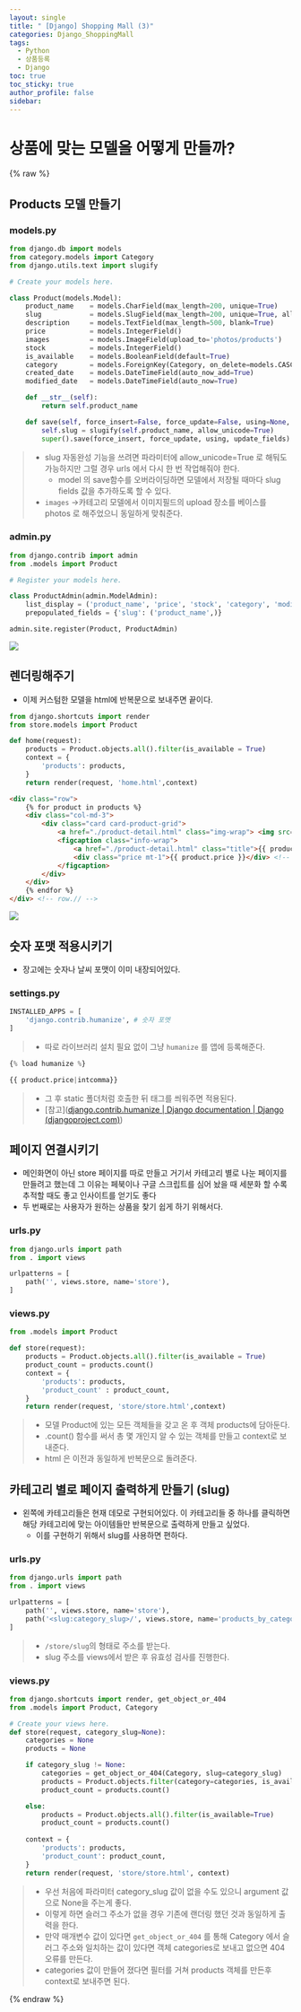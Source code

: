 ```yaml
---
layout: single
title: " [Django] Shopping Mall (3)"
categories: Django_ShoppingMall
tags:
  - Python
  - 상품등록
  - Django
toc: true
toc_sticky: true
author_profile: false
sidebar:
---
```

# 상품에 맞는 모델을 어떻게 만들까?

{% raw %}
## Products 모델 만들기
### models.py
```python
from django.db import models
from category.models import Category
from django.utils.text import slugify

# Create your models here.

class Product(models.Model):
    product_name    = models.CharField(max_length=200, unique=True)
    slug            = models.SlugField(max_length=200, unique=True, allow_unicode=True)
    description     = models.TextField(max_length=500, blank=True)
    price           = models.IntegerField()
    images          = models.ImageField(upload_to='photos/products')
    stock           = models.IntegerField()
    is_available    = models.BooleanField(default=True)
    category        = models.ForeignKey(Category, on_delete=models.CASCADE)
    created_date    = models.DateTimeField(auto_now_add=True)
    modified_date   = models.DateTimeField(auto_now=True)

    def __str__(self):
        return self.product_name

    def save(self, force_insert=False, force_update=False, using=None, update_fields=None):
        self.slug = slugify(self.product_name, allow_unicode=True)
        super().save(force_insert, force_update, using, update_fields)
```
>- slug 자동완성 기능을 쓰려면 파라미터에 allow_unicode=True 로 해둬도 가능하지만 그럴 경우 urls 에서 다시 한 번 작업해줘야 한다.
>	- model 의 save함수를 오버라이딩하면 모델에서 저장될 때마다 slug fields 값을 추가하도록 할 수 있다.
>- `images` ->카테고리 모델에서 이미지필드의 upload 장소를 베이스를 photos 로 해주었으니 동일하게 맞춰준다.

### admin.py
```python
from django.contrib import admin
from .models import Product

# Register your models here.

class ProductAdmin(admin.ModelAdmin):
    list_display = ('product_name', 'price', 'stock', 'category', 'modified_date', 'is_available')
    prepopulated_fields = {'slug': ('product_name',)}

admin.site.register(Product, ProductAdmin)
```

![](https://i.imgur.com/Yujqgwg.png)


## 렌더링해주기

- 이제 커스텀한 모델을 html에 반복문으로 보내주면 끝이다.

```python
from django.shortcuts import render
from store.models import Product

def home(request):
    products = Product.objects.all().filter(is_available = True)
    context = {
        'products': products,
    }
    return render(request, 'home.html',context)
```

```html
<div class="row">
    {% for product in products %}
    <div class="col-md-3">
        <div class="card card-product-grid">
            <a href="./product-detail.html" class="img-wrap"> <img src="{{product.images.url}}"> </a>
            <figcaption class="info-wrap">
                <a href="./product-detail.html" class="title">{{ product.product_name }}</a>
                <div class="price mt-1">{{ product.price }}</div> <!-- price-wrap.// -->
            </figcaption>
        </div>
    </div>
    {% endfor %}
</div> <!-- row.// -->
```

![](https://i.imgur.com/50Q6CBl.png)

## 숫자 포맷 적용시키기

- 장고에는 숫자나 날씨 포맷이 이미 내장되어있다.
### settings.py
```python
INSTALLED_APPS = [
    'django.contrib.humanize', # 숫자 포멧
]
```
>- 따로 라이브러리 설치 필요 없이 그냥 `humanize` 를 앱에 등록해준다.



```python
{% load humanize %}

{{ product.price|intcomma}}
```


>- 그 후 static 폴더처럼 호출한 뒤 태그를 씌워주면 적용된다.
>- [참고]([django.contrib.humanize | Django documentation | Django (djangoproject.com)](https://docs.djangoproject.com/en/4.2/ref/contrib/humanize/))



## 페이지 연결시키기
- 메인화면이 아닌 store 페이지를 따로 만들고 거기서 카테고리 별로 나눈 페이지를 만들려고 했는데 그 이유는 페북이나 구글 스크립트를 심어 놨을 때 세분화 할 수록 추적할 때도 좋고 인사이트를 얻기도 좋다
- 두 번째로는 사용자가 원하는 상품을 찾기 쉽게 하기 위해서다.
### urls.py
```python
from django.urls import path
from . import views

urlpatterns = [
    path('', views.store, name='store'),
]
```

### views.py
```python
from .models import Product

def store(request):
    products = Product.objects.all().filter(is_available = True)
    product_count = products.count()
    context = {
        'products': products,
        'product_count' : product_count,
    }
    return render(request, 'store/store.html',context)
```

>- 모델 Product에 있는 모든 객체들을 갖고 온 후 객체 products에 담아둔다.
>- .count() 함수를 써서 총 몇 개인지 알 수 있는 객체를 만들고 context로 보내준다.
>- html 은 이전과 동일하게 반복문으로 돌려준다.




## 카테고리 별로 페이지 출력하게 만들기 (slug)

- 왼쪽에 카테고리들은 현재 데모로 구현되어있다. 이 카테고리들 중 하나를 클릭하면 해당 카테고리에 맞는 아이템들만 반복문으로 출력하게 만들고 싶었다.
	- 이를 구현하기 위해서 slug를 사용하면 편하다.
### urls.py
```python
from django.urls import path
from . import views

urlpatterns = [
    path('', views.store, name='store'),
    path('<slug:category_slug>/', views.store, name='products_by_category'),
]
```
>- `/store/slug`의 형태로 주소를 받는다.
>- slug 주소를 views에서 받은 후 유효성 검사를 진행한다.

### views.py
```python
from django.shortcuts import render, get_object_or_404
from .models import Product, Category

# Create your views here.
def store(request, category_slug=None):
    categories = None
    products = None

    if category_slug != None:
        categories = get_object_or_404(Category, slug=category_slug)
        products = Product.objects.filter(category=categories, is_available=True)
        product_count = products.count()

    else:
        products = Product.objects.all().filter(is_available=True)
        product_count = products.count()
        
    context = {
        'products': products,
        'product_count': product_count,
    }
    return render(request, 'store/store.html', context)
```
>- 우선 처음에 파라미터 category_slug 값이 없을 수도 있으니 argument 값으로 None을 주는게 좋다.
>- 이렇게 하면 슬러그 주소가 없을 경우 기존에 랜더링 했던 것과 동일하게 출력을 한다.
>- 만약 매개변수 값이 있다면 `get_object_or_404` 를 통해 Category 에서 슬러그 주소와 일치하는 값이 있다면 객체 categories로 보내고 없으면 404 오류를 만든다.
>- categories 값이 만들어 졌다면 필터를 거쳐 products 객체를 만든후 context로 보내주면 된다.


{% endraw %}
